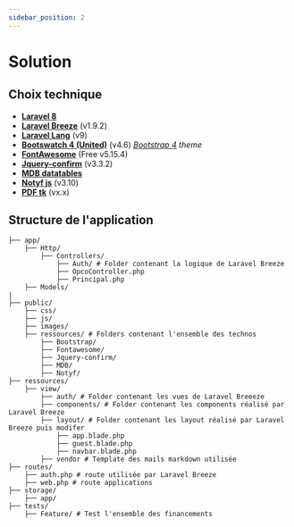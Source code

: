 ```yaml
---
sidebar_position: 2
---
```


# Solution

## Choix technique

- **[Laravel 8](https://laravel.com/docs/8.x)**
- **[Laravel Breeze](https://laravel.com/docs/8.x/starter-kits#laravel-breeze)** (v1.9.2)
- **[Laravel Lang](https://laravel-lang.com/installation/compatibility.html#_9-0)** (v9)
- **[Bootswatch 4 (United)](https://bootswatch.com/4/united/)** (v4.6) <i>[Bootstrap 4](https://getbootstrap.com/docs/4.6/getting-started/introduction/) theme</i>
- **[FontAwesome](https://fontawesome.com/v5/search?o=r&m=free)** (Free v5.15.4)
- **[Jquery-confirm](https://craftpip.github.io/jquery-confirm/)** (v3.3.2)
- **[MDB datatables](https://mdbootstrap.com/docs/b4/jquery/tables/datatables/)** 
- **[Notyf js](https://github.com/caroso1222/notyf)** (v3.10)
- **[PDF tk](https://www.pdflabs.com/tools/pdftk-the-pdf-toolkit/)** (vx.x)

## Structure de l'application

``` 
├── app/
    ├── Http/
        ├── Controllers/
            ├── Auth/ # Folder contenant la logique de Laravel Breeze
            ├── OpcoController.php
            ├── Principal.php
    ├── Models/ 
|
├── public/
    ├── css/
    ├── js/
    ├── images/
    ├── ressources/ # Folders contenant l'ensemble des technos
        ├── Bootstrap/
        ├── Fontawesome/
        ├── Jquery-confirm/
        ├── MDB/
        ├── Notyf/
├── ressources/
    ├── view/
        ├── auth/ # Folder contenant les vues de Laravel Breeeze
        ├── components/ # Folder contenant les components réalisé par Laravel Breeze
        ├── layout/ # Folder contenant les layout réalisé par Laravel Breeze puis modifer
            ├── app.blade.php
            ├── guest.blade.php
            ├── navbar.blade.php
        ├── vendor # Template des mails markdown utilisée
├── routes/
    ├── auth.php # route utilisée par Laravel Breeze
    ├── web.php # route applications
├── storage/
    ├── app/
├── tests/
    ├── Feature/ # Test l'ensemble des financements
```

